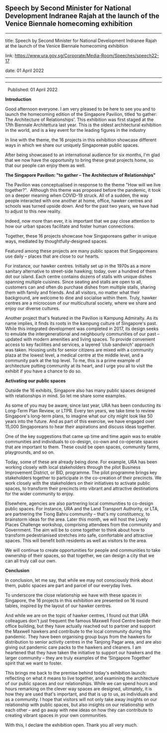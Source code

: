 ## Speech by Second Minister for National Development Indranee Rajah at the launch of the Venice Biennale homecoming exhibition
---
title: Speech by Second Minister for National Development Indranee Rajah at the launch of the Venice Biennale homecoming exhibition

link: https://www.ura.gov.sg/Corporate/Media-Room/Speeches/speech22-17

date: 01 April 2022

---

----------------------------------------------------------------------------------------------------------------------------

  Published: 01 April 2022

**Introduction**  
  
Good afternoon everyone. I am very pleased to be here to see you and to launch the homecoming edition of the Singapore Pavilion, titled ‘to gather: The Architecture of Relationships'. This exhibition was first staged at the 17th Biennale Architettura last year. This is the oldest architectural exhibition in the world, and is a key event for the leading figures in the industry   
  
In line with the theme, the 16 projects in this exhibition showcase different ways in which we share our uniquely Singaporean public spaces.   
  
After being showcased to an international audience for six months, I'm glad that we now have the opportunity to bring these great projects home, so that our people can enjoy them as well.  
  
**The Singapore Pavilion: "to gather – The Architecture of Relationships"**

The Pavilion was conceptualised in response to the theme "How will we live together?".  Although this theme was proposed before the pandemic, it took on a deeper meaning when COVID-19 struck. All of a sudden, the way people interacted with one another at home, office, hawker centres and schools was turned upside down. And for the past two years, we have had to adjust to this new reality.   
  
Indeed, now more than ever, it is important that we pay close attention to how our urban spaces facilitate and foster human connections.   
  
Together, these 16 projects showcase how Singaporeans gather in unique ways, mediated by thoughtfully-designed spaces.  
  
Featured among these projects are many public spaces that Singaporeans use daily – places that are close to our hearts.   
  
For instance, our hawker centres. Initially set up in the 1970s as a more sanitary alternative to street-side hawking; today, over a hundred of them dot our island. Each centre contains dozens of stalls with unique dishes spanning multiple cuisines. Since seating and stalls are open to all, customers can and often do purchase dishes from multiple stalls, sharing them with family and friends. And all visitors, no matter what their background, are welcome to dine and socialise within them. Truly, hawker centres are a microcosm of our multicultural society, where we share and enjoy our diverse cultures.   
  
Another project that's featured in the Pavilion is Kampung Admiralty. As its name implies, it finds its roots in the kampung culture of Singapore's past. While this integrated development was completed in 2017, its design seeks to emulate the intergenerational and neighbourly communities of our past – updated with modern amenities and living spaces. To provide convenient access to key facilities and services, a layered ‘club sandwich' approach was taken. Housing units for senior citizens are mixed with a community plaza at the lowest level, a medical centre at the middle level, and a community park at the top level. To me, this is a prime example of architecture putting community at its heart, and I urge you all to visit the exhibit if you have a chance to do so.  
  
**Activating our public spaces**

Outside the 16 exhibits, Singapore also has many public spaces designed with relationships in mind. So let me share some examples.

As some of you may be aware, since last year, URA has been conducting its Long-Term Plan Review, or LTPR. Every ten years, we take time to review Singapore's long-term plans, to imagine what our city might look like 50 years into the future. And as part of this exercise, we have engaged over 15,000 Singaporeans to hear their aspirations and discuss ideas together.  
  
One of the key suggestions that came up time and time again was to enable communities and individuals to co-design, co-own and co-operate spaces that are important to them. These could be open spaces, community farms, playgrounds, and so on.   
  
Today, some of these are already being done. For example, URA has been working closely with local stakeholders through the pilot Business Improvement District, or BID, programme. The pilot programme brings key stakeholders together to participate in the co-creation of their precincts. We work closely with the stakeholders on their initiatives to activate public spaces, to transform their precincts into vibrant and attractive destinations for the wider community to enjoy.   
  
Elsewhere, agencies are also partnering local communities to co-design public spaces. For instance, URA and the Land Transport Authority, or LTA, are partnering the Tiong Bahru community – that's my constituency, to brainstorm ideas for the area. Later this month, we will host the Lively Places Challenge workshop, comprising attendees from the community and Government. The aim will be to come together to think about how to transform pedestrianised stretches into safe, comfortable and attractive spaces. This will benefit both residents as well as visitors to the area.  
  
We will continue to create opportunities for people and communities to take ownership of their spaces, so that together, we can design a city that we can all truly call our own.   
  
**Conclusion**  
  
In conclusion, let me say, that while we may not consciously think about them, public spaces are part and parcel of our everyday lives.   
  
To underscore the close relationship we have with these spaces in Singapore, the 16 projects in this exhibition are presented on 16 round tables, inspired by the layout of our hawker centres.

And while we are on the topic of hawker centres, I found out that URA colleagues don't just frequent the famous Maxwell Food Centre beside their office building, but they have actually reached out to partner and support the Maxwell hawkers and contribute to the local community during this pandemic. They have been organising group buys from the hawkers for distribution to senior activity centres in the Tanjong Pagar area, and are also giving out pandemic care packs to the hawkers and cleaners. I am heartened that they have taken the initiative to support our hawkers and the larger community – they are truly examples of the ‘Singapore Together' spirit that we want to foster.  
  
This brings me back to the premise behind today's exhibition launch: reflecting on what it means to live together, and examining the architecture of our public spaces and our relationships. While we can spend hours and hours remarking on the clever way spaces are designed, ultimately, it is how they are used that's important, and that is up to us, as individuals and as a community. I hope that visitors will not only take away insights on our relationship with public spaces, but also insights on our relationship with each other – and go away with new ideas on how they can contribute to creating vibrant spaces in your own communities.   
  
With this, I declare the exhibition open. Thank you all very much.